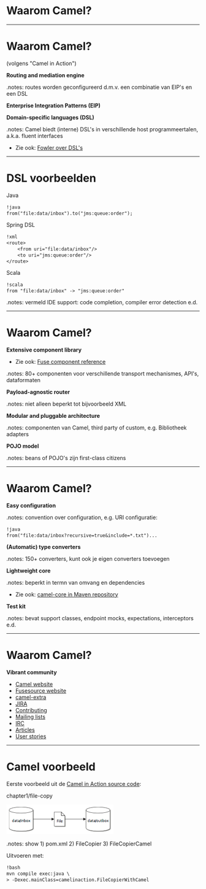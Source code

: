 # Waarom **Camel**?

---

# Waarom Camel?

(volgens "Camel in Action")

**Routing and mediation engine**

.notes: routes worden geconfigureerd d.m.v. een combinatie van EIP's en een DSL

**Enterprise Integration Patterns (EIP)**

**Domain-specific languages (DSL)**

.notes: Camel biedt (interne) DSL's in verschillende host programmeertalen, a.k.a. fluent interfaces

* Zie ook: [Fowler over DSL's](http://martinfowler.com/bliki/DomainSpecificLanguage.html)

---

# DSL voorbeelden

Java

	!java
	from("file:data/inbox").to("jms:queue:order");

Spring DSL
	
	!xml
	<route>
		<from uri="file:data/inbox"/>
		<to uri="jms:queue:order"/>
	</route>

Scala
	
	!scala
	from "file:data/inbox" -> "jms:queue:order"

.notes: vermeld IDE support: code completion, compiler error detection e.d.

---

# Waarom Camel?

**Extensive component library**

* Zie ook: [Fuse component reference](http://fusesource.com/docs/router/2.8/component_ref/front.html)

.notes: 80+ componenten voor verschillende transport mechanismes, API's, dataformaten

**Payload-agnostic router**

.notes: niet alleen beperkt tot bijvoorbeeld XML

**Modular and pluggable architecture**

.notes: componenten van Camel, third party of custom, e.g. Bibliotheek adapters

**POJO model**

.notes: beans of POJO's zijn first-class citizens

---

# Waarom Camel?

**Easy configuration**

.notes: convention over configuration, e.g. URI configuratie:

	!java
	from("file:data/inbox?recursive=true&include=*.txt")...

**(Automatic) type converters**

.notes: 150+ converters, kunt ook je eigen converters toevoegen

**Lightweight core**

.notes: beperkt in termn van omvang en dependencies

* Zie ook: [camel-core in Maven repository](http://mvnrepository.com/artifact/org.apache.camel/camel-core/2.9.2)

**Test kit**

.notes: bevat support classes, endpoint mocks, expectations, interceptors e.d.

---

# Waarom Camel?

**Vibrant community**

* [Camel website](http://camel.apache.org)
* [Fusesource website](http://fusesource.com/products/enterprise-camel/#documentation)
* [camel-extra](http://code.google.com/a/apache-extras.org/p/camel-extra/)
* [JIRA](https://issues.apache.org/jira/browse/CAMEL)
* [Contributing](http://camel.apache.org/contributing.html)
* [Mailing lists](http://camel.apache.org/mailing-lists.html)
* [IRC](http://camel.apache.org/irc-room.html)
* [Articles](http://camel.apache.org/articles.html)
* [User stories](http://camel.apache.org/user-stories.html)

---

# Camel voorbeeld

Eerste voorbeeld uit de [Camel in Action source code](http://code.google.com/p/camelinaction/):

chapter1/file-copy

![file-copy](resources/file-copy.png)

.notes: show 1) pom.xml 2) FileCopier 3) FileCopierCamel

Uitvoeren met:

	!bash
	mvn compile exec:java \
	> -Dexec.mainClass=camelinaction.FileCopierWithCamel
	